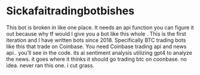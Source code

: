 # Sickafaitradingbotbishes
This bot is broken in like one place. It needs an api function you can figure it out because why tf would I give you a bot like this whole . This is the first iteration and I have written bots since 2018. Specifically BTC trading bots like this that trade on Coinbase. You need Coinbase trading api and news api.. you’ll see in the code. 
its ai sentiment analysis utilizing gpt4 to analyze the news. it goes where it thinks it should go trading btc on coonbase. no idea. never ran this one. i cut grass.
